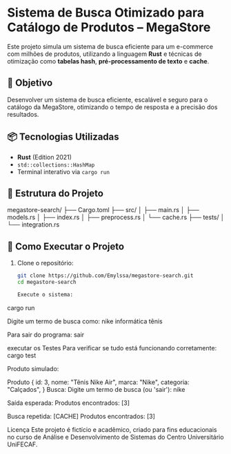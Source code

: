 # Sistema de Busca Otimizado para Catálogo de Produtos – MegaStore

Este projeto simula um sistema de busca eficiente para um e-commerce com milhões de produtos, utilizando a linguagem **Rust** e técnicas de otimização como **tabelas hash**, **pré-processamento de texto** e **cache**.

## 🎯 Objetivo

Desenvolver um sistema de busca eficiente, escalável e seguro para o catálogo da MegaStore, otimizando o tempo de resposta e a precisão dos resultados.

## 📦 Tecnologias Utilizadas

- **Rust** (Edition 2021)
- `std::collections::HashMap`
- Terminal interativo via `cargo run`

## 📁 Estrutura do Projeto

megastore-search/
├── Cargo.toml
├── src/
│   ├── main.rs
│   ├── models.rs
│   ├── index.rs
│   ├── preprocess.rs
│   └── cache.rs
├── tests/
│   └── integration.rs

## 🚀 Como Executar o Projeto

1. Clone o repositório:
   ```bash
   git clone https://github.com/Emylssa/megastore-search.git
   cd megastore-search

   Execute o sistema:
cargo run

Digite um termo de busca como:
nike
informática
tênis

Para sair do programa:
sair

executar os Testes
Para verificar se tudo está funcionando corretamente:
cargo test

Produto simulado:

Produto {
    id: 3,
    nome: "Tênis Nike Air",
    marca: "Nike",
    categoria: "Calçados",
}
Busca:
Digite um termo de busca (ou 'sair'): nike

Saída esperada:
Produtos encontrados: [3]

Busca repetida:
[CACHE] Produtos encontrados: [3]



Licença
Este projeto é fictício e acadêmico, criado para fins educacionais no curso de Análise e Desenvolvimento de Sistemas do Centro Universitário UniFECAF.

